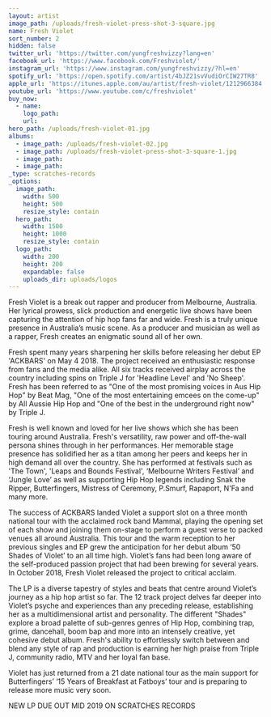 ```yaml
---
layout: artist
image_path: /uploads/fresh-violet-press-shot-3-square.jpg
name: Fresh Violet
sort_number: 2
hidden: false
twitter_url: 'https://twitter.com/yungfreshvizzy?lang=en'
facebook_url: 'https://www.facebook.com/Freshviolet/'
instagram_url: 'https://www.instagram.com/yungfreshvizzy/?hl=en'
spotify_url: 'https://open.spotify.com/artist/4bJZ21svVudiOrCIW27TR8'
apple_url: 'https://itunes.apple.com/au/artist/fresh-violet/1212966384'
youtube_url: 'https://www.youtube.com/c/freshviolet'
buy_now:
  - name:
    logo_path:
    url:
hero_path: /uploads/fresh-violet-01.jpg
albums:
  - image_path: /uploads/fresh-violet-02.jpg
  - image_path: /uploads/fresh-violet-press-shot-3-square-1.jpg
  - image_path:
  - image_path:
_type: scratches-records
_options:
  image_path:
    width: 500
    height: 500
    resize_style: contain
  hero_path:
    width: 1500
    height: 1000
    resize_style: contain
  logo_path:
    width: 200
    height: 200
    expandable: false
    uploads_dir: uploads/logos
---
```


Fresh Violet is a break out rapper and producer from Melbourne, Australia. Her lyrical prowess, slick production and energetic live shows have been capturing the attention of hip hop fans far and wide. Fresh is a truly unique presence in Australia’s music scene. As a producer and musician as well as a rapper, Fresh creates an enigmatic sound all of her own.

Fresh spent many years sharpening her skills before releasing her debut EP 'ACKBARS' on May 4 2018. The project received an enthusiastic response from fans and the media alike. All six tracks received airplay across the country including spins on Triple J for 'Headline Level' and 'No Sheep'. Fresh has been referred to as "One of the most promising voices in Aus Hip Hop" by Beat Mag, "One of the most entertaining emcees on the come-up" by All Aussie Hip Hop and "One of the best in the underground right now" by Triple J.

Fresh is well known and loved for her live shows which she has been touring around Australia. Fresh's versatility, raw power and off-the-wall persona shines through in her performances. Her memorable stage presence has solidified her as a titan among her peers and keeps her in high demand all over the country. She has performed at festivals such as 'The Town', 'Leaps and Bounds Festival', ‘Melbourne Writers Festival’ and ‘Jungle Love’ as well as supporting Hip Hop legends including Snak the Ripper, Butterfingers, Mistress of Ceremony, P.Smurf, Rapaport, N'Fa and many more.

The success of ACKBARS landed Violet a support slot on a three month national tour with the acclaimed rock band Mammal, playing the opening set of each show and joining them on-stage to perform a guest verse to packed venues all around Australia. This tour and the warm reception to her previous singles and EP grew the anticipation for her debut album ‘50 Shades of Violet’ to an all time high. Violet’s fans had been long aware of the self-produced passion project that had been brewing for several years. In October 2018, Fresh Violet released the project to critical acclaim.

The LP is a diverse tapestry of styles and beats that centre around Violet’s journey as a hip hop artist so far. The 12 track project delves far deeper into Violet’s psyche and experiences than any preceding release, establishing her as a multidimensional artist and personality. The different "Shades" explore a broad palette of sub-genres genres of Hip Hop, combining trap, grime, dancehall, boom bap and more into an intensely creative, yet cohesive debut album. Fresh's ability to effortlessly switch between and blend any style of rap and production is earning her high praise from Triple J, community radio, MTV and her loyal fan base.

Violet has just returned from a 21 date national tour as the main support for Butterfingers’ ‘15 Years of Breakfast at Fatboys’ tour and is preparing to release more music very soon.

NEW LP DUE OUT MID 2019 ON SCRATCHES RECORDS